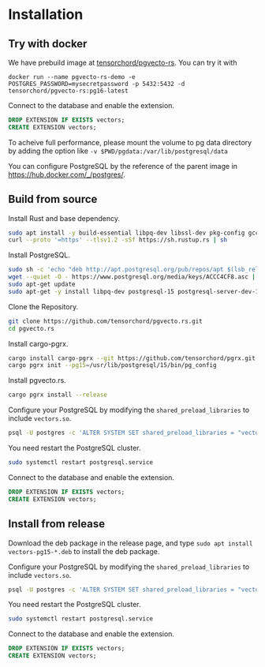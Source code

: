 # Installation

## Try with docker

We have prebuild image at [tensorchord/pgvecto-rs](https://hub.docker.com/r/tensorchord/pgvecto-rs). You can try it with

```
docker run --name pgvecto-rs-demo -e POSTGRES_PASSWORD=mysecretpassword -p 5432:5432 -d tensorchord/pgvecto-rs:pg16-latest
```

Connect to the database and enable the extension.

```sql
DROP EXTENSION IF EXISTS vectors;
CREATE EXTENSION vectors;
```

To acheive full performance, please mount the volume to pg data directory by adding the option like `-v $PWD/pgdata:/var/lib/postgresql/data`

You can configure PostgreSQL by the reference of the parent image in https://hub.docker.com/_/postgres/.

## Build from source

Install Rust and base dependency.

```sh
sudo apt install -y build-essential libpq-dev libssl-dev pkg-config gcc libreadline-dev flex bison libxml2-dev libxslt-dev libxml2-utils xsltproc zlib1g-dev ccache clang git
curl --proto '=https' --tlsv1.2 -sSf https://sh.rustup.rs | sh
```

Install PostgreSQL.

```sh
sudo sh -c 'echo "deb http://apt.postgresql.org/pub/repos/apt $(lsb_release -cs)-pgdg main" > /etc/apt/sources.list.d/pgdg.list'
wget --quiet -O - https://www.postgresql.org/media/keys/ACCC4CF8.asc | sudo apt-key add -
sudo apt-get update
sudo apt-get -y install libpq-dev postgresql-15 postgresql-server-dev-15
```

Clone the Repository.

```sh
git clone https://github.com/tensorchord/pgvecto.rs.git
cd pgvecto.rs
```

Install cargo-pgrx.

```sh
cargo install cargo-pgrx --git https://github.com/tensorchord/pgrx.git --rev $(cat Cargo.toml | grep "pgrx =" | awk -F'rev = "' '{print $2}' | cut -d'"' -f1)
cargo pgrx init --pg15=/usr/lib/postgresql/15/bin/pg_config
```

Install pgvecto.rs.

```sh
cargo pgrx install --release
```

Configure your PostgreSQL by modifying the `shared_preload_libraries` to include `vectors.so`.

```sh
psql -U postgres -c 'ALTER SYSTEM SET shared_preload_libraries = "vectors.so"'
```

You need restart the PostgreSQL cluster.

```sh
sudo systemctl restart postgresql.service
```

Connect to the database and enable the extension.

```sql
DROP EXTENSION IF EXISTS vectors;
CREATE EXTENSION vectors;
```

## Install from release

Download the deb package in the release page, and type `sudo apt install vectors-pg15-*.deb` to install the deb package.

Configure your PostgreSQL by modifying the `shared_preload_libraries` to include `vectors.so`.

```sh
psql -U postgres -c 'ALTER SYSTEM SET shared_preload_libraries = "vectors.so"'
```

You need restart the PostgreSQL cluster.

```sh
sudo systemctl restart postgresql.service
```

Connect to the database and enable the extension.

```sql
DROP EXTENSION IF EXISTS vectors;
CREATE EXTENSION vectors;
```
